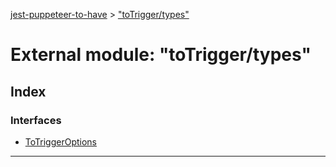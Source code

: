 [jest-puppeteer-to-have](../README.md) > ["toTrigger/types"](../modules/_totrigger_types_.md)

# External module: "toTrigger/types"

## Index

### Interfaces

* [ToTriggerOptions](../interfaces/_totrigger_types_.totriggeroptions.md)

---

